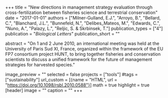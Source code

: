 +++
title = "New directions in management strategy evaluation through cross-fertilization between fisheries science and terrestrial conservation"
date = "2017-01-01"
authors = ["Milner-Gulland, E.J.", "Arroyo, B.", "Bellard, C.", "Blanchard, J.L.", "Bunnefeld, N.", "Delibes_Mateos, M.", "Edwards, C.", "Nuno, A.", "Palazy, L.", "Reljic, S. & Skrbinsek, T."]
publication_types = ["4"]
publication = "_Biological Letters_"
publication_short = ""

abstract = "On 1 and 2 June 2010, an international meeting was held at the University of Paris Sud XI, France, organized within the framework of the EU FP7 consortium project HUNT, to bring together fisheries and conservation scientists to discuss a unified framework for the future of management strategies for harvested species."

image_preview = ""
selected = false
projects = ["tools"]
#tags = ["sustainability"]
url_custom = [{name = "HTML", url = "https://doi.org/10.1098/rsbl.2010.0588"}]
math = true
highlight = true
[header]
image = ""
caption = ""
+++


